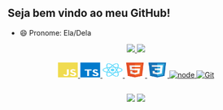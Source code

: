 ## Seja bem vindo ao meu GitHub!


- 😄 Pronome: Ela/Dela

<div align="center">
  <a href="https://github.com/StellaNCastro">
  <img height="180em" src="https://github-readme-stats.vercel.app/api?username=StellaNCastro&show_icons=true&theme=radical&include_all_commits=true&count_private=true"/>
  <img height="180em" src="https://github-readme-stats.vercel.app/api/top-langs/?username=StellaNCastro&layout=compact&langs_count=7&theme=radical"/>
</div>
<div style="display: inline_block" align="center"><br>
  <img alt="JavaScript" height="30" width="40" src="https://raw.githubusercontent.com/devicons/devicon/master/icons/javascript/javascript-plain.svg">
  <img alt="TypesScript" height="30" width="40" src="https://raw.githubusercontent.com/devicons/devicon/master/icons/typescript/typescript-plain.svg">
  <img alt="ReactJS" height="30" width="40" src="https://raw.githubusercontent.com/devicons/devicon/master/icons/react/react-original.svg">
  <img alt="HTML" height="30" width="40" src="https://raw.githubusercontent.com/devicons/devicon/master/icons/html5/html5-original.svg">
  <img alt="CSS" height="30" width="40" src="https://raw.githubusercontent.com/devicons/devicon/master/icons/css3/css3-original.svg">
  <img alt="node" height="30" width="40" src="https://icongr.am/devicon/nodejs-original.svg?size=128&color=currentColor">
  <img alt="Git" height="30" width="40" src="https://icongr.am/devicon/git-original.svg?size=128&color=currentColor">
</div>

##

<div align="center"> 
  <a href = "mailto:stellaneves84@gmail.com"><img src="https://img.shields.io/badge/-Gmail-%23333?style=for-the-badge&logo=gmail&logoColor=white" target="_blank"></a>
  <a href="https://www.linkedin.com/in/stella-castro22/" target="_blank"><img src="https://img.shields.io/badge/-LinkedIn-%230077B5?style=for-the-badge&logo=linkedin&logoColor=white" target="_blank"></a> 
  

   </div>
  
 
 
